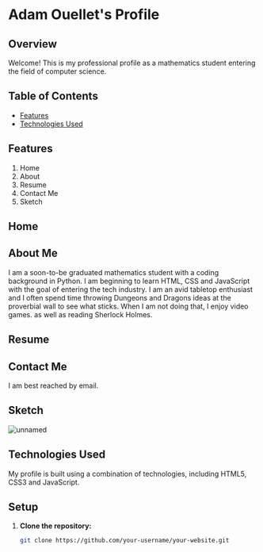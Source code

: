 # Adam Ouellet's Profile

## Overview

Welcome! This is my professional profile as a mathematics student entering the field of computer science.

## Table of Contents

- [Features](#features)
- [Technologies Used](#technologies-used)


## Features
1. Home
2. About
3. Resume
4. Contact Me
5. Sketch

## Home

## About Me
I am a soon-to-be graduated mathematics student with a coding background in Python. I am beginning to learn HTML, CSS and JavaScript with the goal of entering the tech industry.
I am an avid tabletop enthusiast and I often spend time throwing Dungeons and Dragons ideas at the proverbial wall to see what sticks. When I am not doing that, I enjoy video games. as well as reading Sherlock Holmes.
## Resume

## Contact Me
I am best reached by email.

## Sketch
![unnamed](https://github.com/Mathman271/My-First-Web-Project/assets/149249097/6abb0a43-b368-4c86-ad54-bf6c92d69f65)
## Technologies Used
My profile is built using a combination of technologies, including HTML5, CSS3 and JavaScript.

## Setup


1. **Clone the repository:**
   ```bash
   git clone https://github.com/your-username/your-website.git
